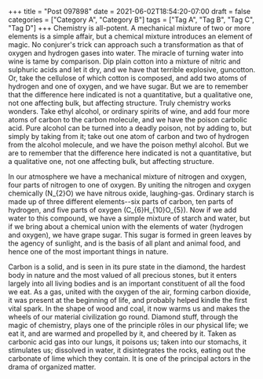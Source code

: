 +++
title = "Post 097898"
date = 2021-06-02T18:54:20-07:00
draft = false
categories = ["Category A", "Category B"]
tags = ["Tag A", "Tag B", "Tag C", "Tag D"]
+++
Chemistry is all-potent. A mechanical mixture of two or more elements is a simple affair, but a chemical mixture introduces an element of magic. No conjurer's trick can approach such a transformation as that of oxygen and hydrogen gases into water. The miracle of turning water into wine is tame by comparison. Dip plain cotton into a mixture of nitric and sulphuric acids and let it dry, and we have that terrible explosive, guncotton. Or, take the cellulose of which cotton is composed, and add two atoms of hydrogen and one of oxygen, and we have sugar. But we are to remember that the difference here indicated is not a quantitative, but a qualitative one, not one affecting bulk, but affecting structure. Truly chemistry works wonders. Take ethyl alcohol, or ordinary spirits of wine, and add four more atoms of carbon to the carbon molecule, and we have the poison carbolic acid. Pure alcohol can be turned into a deadly poison, not by adding to, but simply by taking from it; take out one atom of carbon and two of hydrogen from the alcohol molecule, and we have the poison methyl alcohol. But we are to remember that the difference here indicated is not a quantitative, but a qualitative one, not one affecting bulk, but affecting structure.

In our atmosphere we have a mechanical mixture of nitrogen and oxygen, four parts of nitrogen to one of oxygen. By uniting the nitrogen and oxygen chemically (N_{2}O) we have nitrous oxide, laughing-gas. Ordinary starch is made up of three different elements--six parts of carbon, ten parts of hydrogen, and five parts of oxygen (C_{6}H_{10}O_{5}). Now if we add water to this compound, we have a simple mixture of starch and water, but if we bring about a chemical union with the elements of water (hydrogen and oxygen), we have grape sugar. This sugar is formed in green leaves by the agency of sunlight, and is the basis of all plant and animal food, and hence one of the most important things in nature.

Carbon is a solid, and is seen in its pure state in the diamond, the hardest body in nature and the most valued of all precious stones, but it enters largely into all living bodies and is an important constituent of all the food we eat. As a gas, united with the oxygen of the air, forming carbon dioxide, it was present at the beginning of life, and probably helped kindle the first vital spark. In the shape of wood and coal, it now warms us and makes the wheels of our material civilization go round. Diamond stuff, through the magic of chemistry, plays one of the principle rôles in our physical life; we eat it, and are warmed and propelled by it, and cheered by it. Taken as carbonic acid gas into our lungs, it poisons us; taken into our stomachs, it stimulates us; dissolved in water, it disintegrates the rocks, eating out the carbonate of lime which they contain. It is one of the principal actors in the drama of organized matter.
